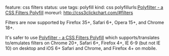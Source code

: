 feature: css filters
status: use
tags: polyfill
kind: css
polyfillurls:[Polyfilter - a CSS Filters Polyfill](https://github.com/Schepp/CSS-Filters-Polyfill)
moreurl: http://css3clickchart.com/#filters

Filters are now supported by Firefox 35+, Safari 6+, Opera 15+, and Chrome 18+.

It's safer to use [Polyfilter - a CSS Filters Polyfill](https://github.com/Schepp/CSS-Filters-Polyfill) which supports/translates to/emulates filters on Chrome 20+, Safari 6+, Firefox 4+, IE 6-9 (but not IE 10) on desktop and iOS 6+ Safari and Chrome, and Firefox 4+ on mobile.
